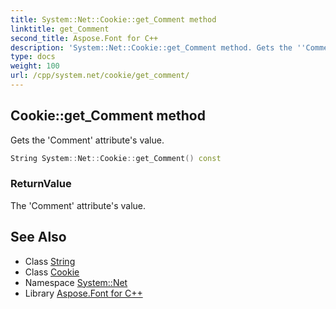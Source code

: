 ```yaml
---
title: System::Net::Cookie::get_Comment method
linktitle: get_Comment
second_title: Aspose.Font for C++
description: 'System::Net::Cookie::get_Comment method. Gets the ''Comment'' attribute''s value in C++.'
type: docs
weight: 100
url: /cpp/system.net/cookie/get_comment/
---
```

## Cookie::get_Comment method


Gets the 'Comment' attribute's value.

```cpp
String System::Net::Cookie::get_Comment() const
```


### ReturnValue

The 'Comment' attribute's value.

## See Also

* Class [String](../../../system/string/)
* Class [Cookie](../)
* Namespace [System::Net](../../)
* Library [Aspose.Font for C++](../../../)
